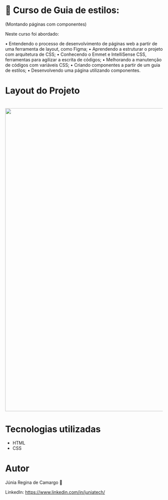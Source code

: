 # 💙 Curso de Guia de estilos: 
(Montando páginas com componentes)

Neste curso foi abordado:

• Entendendo o processo de desenvolvimento de páginas web a partir de uma ferramenta de layout, como Figma;
• Aprendendo a estruturar o projeto com arquitetura de CSS;
• Conhecendo o Emmet e IntelliSense CSS, ferramentas para agilizar a escrita de códigos;
• Melhorando a manutenção de códigos com variáveis CSS;
• Criando componentes a partir de um guia de estilos;
• Desenvolvendo uma página utilizando componentes.

# Layout do Projeto

<h1>
    <img width="965px" src="">
</h1>

# Tecnologias utilizadas 

- HTML
- CSS

# Autor

Júnia Regina de Camargo 💙

LinkedIn: https://www.linkedin.com/in/juniatech/
